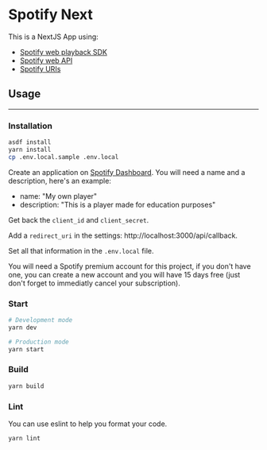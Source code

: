 # Spotify Next

This is a NextJS App using:
- [Spotify web playback SDK](https://developer.spotify.com/documentation/web-playback-sdk/)
- [Spotify web API](https://developer.spotify.com/documentation/web-api/)
- [Spotify URIs](https://community.spotify.com/t5/Desktop-Windows/URI-Codes/td-p/4479486)

## Usage
****

### Installation

```bash
asdf install
yarn install
cp .env.local.sample .env.local
```

Create an application on [Spotify Dashboard](https://developer.spotify.com/dashboard/applications).
You will need a name and a description, here's an example:

- name: "My own player"
- description: "This is a player made for education purposes"

Get back the `client_id` and `client_secret`.

Add a `redirect_uri` in the settings: http://localhost:3000/api/callback.

Set all that information in the `.env.local` file.

You will need a Spotify premium account for this project, if you don't have one, you can create a new account and you will have 15 days free (just don't forget to immediatly cancel your subscription).

### Start

```bash
# Development mode
yarn dev

# Production mode
yarn start
```

### Build

```bash
yarn build
```

### Lint

You can use eslint to help you format your code.

```bash
yarn lint
```

